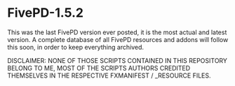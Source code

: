 # FivePD-1.5.2
This was the last FivePD version ever posted, it is the most actual and latest version.
A complete database of all FivePD resources and addons will follow this soon, in order to keep everything archived.

DISCLAIMER: NONE OF THOSE SCRIPTS CONTAINED IN THIS REPOSITORY BELONG TO ME, MOST OF THE SCRIPTS AUTHORS CREDITED THEMSELVES IN THE RESPECTIVE FXMANIFEST / _RESOURCE FILES.
